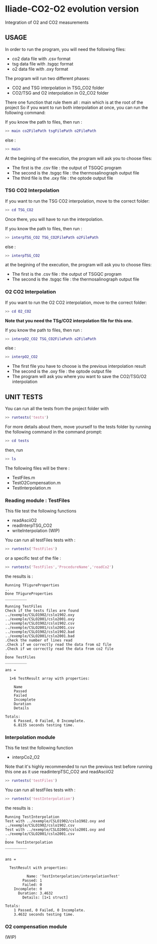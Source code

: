 # Iliade-CO2-O2 evolution version

Integration of O2 and CO2 measurements

## USAGE

In order to run the program, you will need the following files:

* co2 data file with .csv format
* tsg data file with .tsgqc format
* o2 data file with .oxy format

The program will run two different phases:

* CO2 and TSG interpolation in TSG_CO2 folder
* CO2/TSG and O2 interpolation in O2_CO2 folder

There one function that rule them all : main which is at the root of the project
So if you want to run both interpolation at once, you can run the following command:

If you know the path to files, then run :

```matlab
>> main co2FilePath tsgFilePath o2FilePath
```

else :

```matlab
>> main
```

At the begining of the execution, the program will ask you to choose files:

* The first is the .csv file : the output of TSGQC program
* The second is the .tsgqc file : the thermosalinograph output file
* The third file is the .oxy file : the optode output file

### TSG CO2 Interpolation

If you want to run the TSG CO2 interpolation, move to the correct folder:

```matlab
>> cd TSG_CO2
```

Once there, you will have to run the interpolation.

If you know the path to files, then run :

```matlab
>> interpTSG_CO2 TSG_CO2FilePath o2FilePath
```

else :

```matlab
>> interpTSG_CO2
```

at the begining of the execution, the program will ask you to choose files:

* The first is the .csv file : the output of TSGQC program
* The second is the .tsgqc file : the thermosalinograph output file

### O2 CO2 Interpolation

If you want to run the O2 CO2 interpolation, move to the correct folder:

```matlab
>> cd O2_CO2
```

**Note that you need the TSg/CO2 interpolation file for this one.**

If you know the path to files, then run :

```matlab
>> interpO2_CO2 TSG_CO2FilePath o2FilePath
```

else :

```matlab
>> interpO2_CO2
```

* The first file you have to choose is the previous interpolation result
* The second is the .oxy file : the optode output file
* The program will ask you where you want to save the CO2/TSG/O2 interpolation

## UNIT TESTS

You can run all the tests from the project folder with

```matlab
>> runtests('tests')
```

For more details about them, move yourself to the tests folder by running the following command in the command prompt:

```matlab
>> cd tests
```

then, run

```matlab
>> ls
```

The following files will be there :

* TestFiles.m
* TestO2Compensation.m
* TestInterpolation.m

### Reading module : TestFiles

This file test the following functions

* readAsciiO2
* readInterpTSG_CO2
* writeInterpolation (WIP)

You can run all testFiles tests with :

```matlab
>> runtests('TestFiles')
```

or a specific test of the file :

```matlab
>> runtests('TestFiles','ProcedureName','readCo2')
```

the results is :

```text
Running TFigureProperties
..
Done TFigureProperties
__________

Running TestFiles
Check if the tests files are found
../exemple/CSLO1902/cslo1902.oxy
../exemple/CSLO2001/cslo2001.oxy
../exemple/CSLO1902/cslo1902.csv
../exemple/CSLO2001/cslo2001.csv
../exemple/CSLO1902/cslo1902.bad
../exemple/CSLO2001/cslo2001.bad
.Check the number of lines read
.Check if we correctly read the data from o2 file
.Check if we correctly read the data from co2 file
.
Done TestFiles
__________

ans =

  1×6 TestResult array with properties:

    Name
    Passed
    Failed
    Incomplete
    Duration
    Details

Totals:
    6 Passed, 0 Failed, 0 Incomplete.
    6.8135 seconds testing time.
```

### Interpolation module

This fie test the following function

* interpCo2_O2

Note that it's highly recommended to run the previous test before running this one as it use readinterpTSC_CO2 and readAsciiO2

```matlab
>> runtests('testFiles')
```

You can run all testFiles tests with :

```matlab
>> runtests('testInterpolation')
```

the results is :

```text
Running TestInterpolation
Test with ../exemple/CSLO1902/cslo1902.oxy and ../exemple/CSLO1902/cslo1902.csv
Test with ../exemple/CSLO2001/cslo2001.oxy and ../exemple/CSLO2001/cslo2001.csv
.
Done TestInterpolation
__________


ans =

  TestResult with properties:

          Name: 'TestInterpolation/interpolationTest'
        Passed: 1
        Failed: 0
    Incomplete: 0
      Duration: 3.4632
        Details: [1×1 struct]

Totals:
    1 Passed, 0 Failed, 0 Incomplete.
    3.4632 seconds testing time.
```

### O2 compensation module

(WIP)
